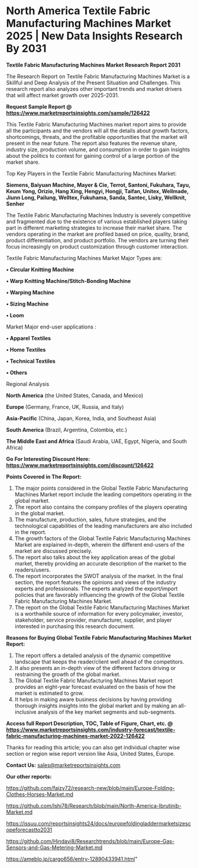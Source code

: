 # North America Textile Fabric Manufacturing Machines Market 2025 | New Data Insights Research By 2031

<strong>Textile Fabric Manufacturing Machines Market Research Report 2031</strong>

The Research Report on Textile Fabric Manufacturing Machines Market is a Skillful and Deep Analysis of the Present Situation and Challenges. This research report also analyzes other important trends and market drivers that will affect market growth over 2025-2031.

<strong>Request Sample Report @ <a href=https://www.marketreportsinsights.com/sample/126422>https://www.marketreportsinsights.com/sample/126422</a></strong>

This Textile Fabric Manufacturing Machines market report aims to provide all the participants and the vendors will all the details about growth factors, shortcomings, threats, and the profitable opportunities that the market will present in the near future. The report also features the revenue share, industry size, production volume, and consumption in order to gain insights about the politics to contest for gaining control of a large portion of the market share.

Top Key Players in the Textile Fabric Manufacturing Machines Market:

<strong>Siemens, Baiyuan Machine, Mayer & Cie, Terrot, Santoni, Fukuhara, Tayu, Keum Yong, Orizio, Hang Xing, Hengyi, Hongji, Taifan, Unitex, Wellmade, Jiunn Long, Pailung, Welltex, Fukuhama, Sanda, Santec, Lisky, Wellknit, Senher</strong>

The Textile Fabric Manufacturing Machines Industry is severely competitive and fragmented due to the existence of various established players taking part in different marketing strategies to increase their market share. The vendors operating in the market are profiled based on price, quality, brand, product differentiation, and product portfolio. The vendors are turning their focus increasingly on product customization through customer interaction.

Textile Fabric Manufacturing Machines Market Major Types are:

<strong>• Circular Knitting Machine

• Warp Knitting Machine/Stitch-Bonding Machine

• Warping Machine

• Sizing Machine

• Loom</strong>

Market Major end-user applications :

<strong>• Apparel Textiles

• Home Textiles

• Technical Textiles

• Others</strong>

Regional Analysis

</u><strong><b>North America</b></strong> (the United States, Canada, and Mexico)

<strong><b>Europe </b></strong>(Germany, France, UK, Russia, and Italy)

<strong><b>Asia-Pacific</b></strong> (China, Japan, Korea, India, and Southeast Asia)

<strong><b>South America</b></strong> (Brazil, Argentina, Colombia, etc.)

<strong><b>The Middle East and Africa</b></strong> (Saudi Arabia, UAE, Egypt, Nigeria, and South Africa)

<strong>Go For Interesting Discount Here: <a href=https://www.marketreportsinsights.com/discount/126422>https://www.marketreportsinsights.com/discount/126422</a></strong>

<strong>Points Covered in The Report:</strong>
<ol>
  <li>The major points considered in the Global Textile Fabric Manufacturing Machines Market report include the leading competitors operating in the global market.</li>
  <li>The report also contains the company profiles of the players operating in the global market.</li>
  <li>The manufacture, production, sales, future strategies, and the technological capabilities of the leading manufacturers are also included in the report.</li>
  <li>The growth factors of the Global Textile Fabric Manufacturing Machines Market are explained in-depth, wherein the different end-users of the market are discussed precisely.</li>
  <li>The report also talks about the key application areas of the global market, thereby providing an accurate description of the market to the readers/users.</li>
  <li>The report incorporates the SWOT analysis of the market. In the final section, the report features the opinions and views of the industry experts and professionals. The experts analyzed the export/import policies that are favorably influencing the growth of the Global Textile Fabric Manufacturing Machines Market.</li>
  <li>The report on the Global Textile Fabric Manufacturing Machines Market is a worthwhile source of information for every policymaker, investor, stakeholder, service provider, manufacturer, supplier, and player interested in purchasing this research document.</li>
</ol>
<strong>Reasons for Buying Global Textile Fabric Manufacturing Machines Market Report:</strong>

<ol>
  <li>The report offers a detailed analysis of the dynamic competitive landscape that keeps the reader/client well ahead of the competitors.</li>
  <li>It also presents an in-depth view of the different factors driving or restraining the growth of the global market.</li>
  <li>The Global Textile Fabric Manufacturing Machines Market report provides an eight-year forecast evaluated on the basis of how the market is estimated to grow.</li>
  <li>It helps in making aware business decisions by having providing thorough insights insights into the global market and by making an all-inclusive analysis of the key market segments and sub-segments.</li>
</ol>
<strong>Access full Report Description, TOC, Table of Figure, Chart, etc. @ <a href=https://www.marketreportsinsights.com/industry-forecast/textile-fabric-manufacturing-machines-market-2022-126422>https://www.marketreportsinsights.com/industry-forecast/textile-fabric-manufacturing-machines-market-2022-126422</a></strong>


Thanks for reading this article; you can also get individual chapter wise section or region wise report version like Asia, United States, Europe.

<strong>Contact Us:</strong>
sales@marketreportsinsights.com

<strong>Our other reports:</strong>

<a href=https://github.com/faizy72/research-new/blob/main/Europe-Folding-Clothes-Horses-Market.md>https://github.com/faizy72/research-new/blob/main/Europe-Folding-Clothes-Horses-Market.md</a>

<a href=https://github.com/Ishi78/Research/blob/main/North-America-Ibrutinib-Market.md>https://github.com/Ishi78/Research/blob/main/North-America-Ibrutinib-Market.md</a>

<a href=https://issuu.com/reportsinsights24/docs/europefoldingladdermarketsizescopeforecastto2031>https://issuu.com/reportsinsights24/docs/europefoldingladdermarketsizescopeforecastto2031</a>

<a href=https://github.com/Hindavi8/Researchtrends/blob/main/Europe-Gas-Sensors-and-Gas-Metering-Market.md>https://github.com/Hindavi8/Researchtrends/blob/main/Europe-Gas-Sensors-and-Gas-Metering-Market.md</a>

<a href=https://ameblo.jp/cargo656/entry-12890433941.html>https://ameblo.jp/cargo656/entry-12890433941.html</a>"
